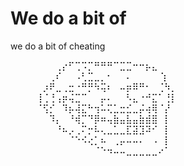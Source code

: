 # We do a bit of

we do a bit of cheating

⠀⠀⠀⠀⠀⠀⠀⢀⡔⠋⢉⠩⡉⠛⠛⠛⠉⣉⣉⠒⠒⡦⣄⠀⠀⠀⠀⠀⠀⠀
⠀⠀⠀⠀⠀⠀⢀⠎⠀⠀⠠⢃⣉⣀⡀⠂⠀⠀⠄⠀⠀⠀⠀ ⢱⠀⠀⠀⠀⠀⠀
⠀⠀⠀⠀⠀⡰⠟⣀⢀⣒⠐⠛⡛⠳⢭⠆⠀⠤⡶⠿⠛⠂⠀⢈⠳⡀⠀⠀⠀⠀
⠀⠀⠀⠀⢸⢈⢘⢠⡶⢬⣉⠉⠀⠀⡤⠄⠀⠀⠣⣄⠐⠚⣍⠁⢘⡇⠀⠀⠀⠀
⠀⠀⠀⠀⠈⢫⡊⠀⠹⡦⢼⣍⠓⢲⠥⢍⣁⣒⣊⣀⡬⢴⢿⠈⡜⠀⠀⠀⠀⠀
⠀⠀⠀⠀⠀⠀⠹⡄⠀⠘⢾⡉⠙⡿⠶⢤⣷⣤⣧⣤⣷⣾⣿⠀⡇⠀⠀⠀⠀⠀
⠀⠀⠀⠀⠀⠀⠀⠘⠦⡠⢀⠍⡒⠧⢄⣀⣁⣀⣏⣽⣹⠽⠊⠀⡇⠀⠀⠀⠀⠀
⠀⠀⠀⠀⠀⠀⠀⠀⠀⠈⠑⠪⢔⡁⠦⠀⢀⡤⠤⠤⠄⠀⠠⠀⡇⠀⠀⠀⠀⠀
⠀⠀⠀⠀⠀⠀⠀⠀⠀⠀⠀⠀⠀⠈⠑⠲⠤⠤⣀⣀⣀⣀⣀⠔⠁
